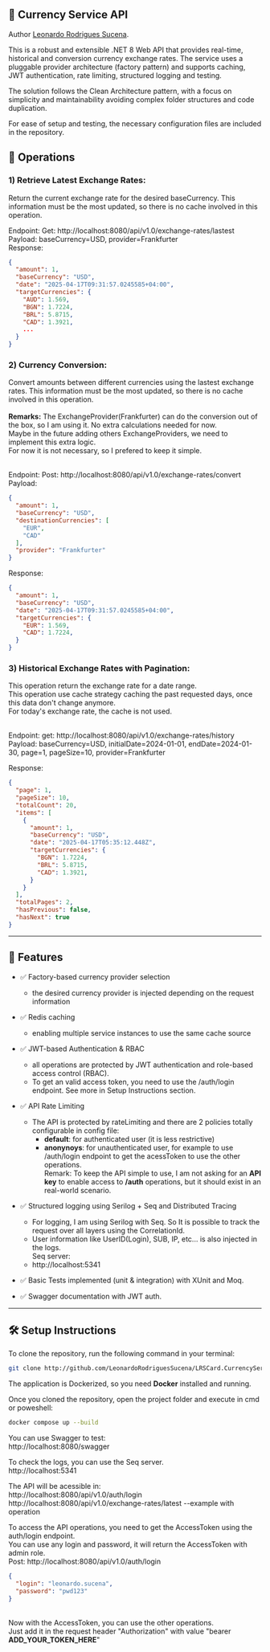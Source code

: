 ﻿## 💱 Currency Service API

Author <a href="https://www.linkedin.com/in/leonardorodriguessucena/">Leonardo Rodrigues Sucena</a>. 

This is a robust and extensible .NET 8 Web API that provides real-time, historical and conversion currency exchange rates. 
The service uses a pluggable provider architecture (factory pattern) and supports caching, JWT authentication, rate limiting, structured logging and testing.

The solution follows the Clean Architecture pattern, with a focus on simplicity and maintainability avoiding complex folder structures and code duplication.

For ease of setup and testing, the necessary configuration files are included in the repository.


## 🚀 Operations
<h3>1) Retrieve Latest Exchange Rates:</h3>
Return the current exchange rate for the desired baseCurrency. 
This information must be the most updated, so there is no cache involved in this operation.

Endpoint: Get: http://localhost:8080/api/v1.0/exchange-rates/lastest </br>
Payload: baseCurrency=USD, provider=Frankfurter</br>
Response: 
```json
{
  "amount": 1,
  "baseCurrency": "USD",
  "date": "2025-04-17T09:31:57.0245585+04:00",
  "targetCurrencies": {
    "AUD": 1.569,
    "BGN": 1.7224,
    "BRL": 5.8715,
    "CAD": 1.3921,
    ...
  }
}
```

<h3>2) Currency Conversion:</h3>
Convert amounts between different currencies using the lastest exchange rates.
This information must be the most updated, so there is no cache involved in this operation.<br><br>
<b>Remarks:</b>
The ExchangeProvider(Frankfurter) can do the conversion out of the box, so I am using it. No extra calculations needed for now.</br>
Maybe in the future adding others ExchangeProviders, we need to implement this extra logic.</br>
For now it is not necessary, so I prefered to keep it simple.</br></br>

Endpoint: Post: http://localhost:8080/api/v1.0/exchange-rates/convert </br>
Payload: 
```json
{
  "amount": 1,
  "baseCurrency": "USD",
  "destinationCurrencies": [
    "EUR",
    "CAD"
  ],
  "provider": "Frankfurter"
}
```

Response: 
```json
{
  "amount": 1,
  "baseCurrency": "USD",
  "date": "2025-04-17T09:31:57.0245585+04:00",
  "targetCurrencies": {
    "EUR": 1.569,
    "CAD": 1.7224,
  }
}
```

<h3>3) Historical Exchange Rates with Pagination:</h3>
This operation return the exchange rate for a date range. <br>
This operation use cache strategy caching the past requested days, once this data don't change anymore.</br>
For today's exchange rate, the cache is not used.</br></br>

Endpoint: get: http://localhost:8080/api/v1.0/exchange-rates/history <br/>
Payload: baseCurrency=USD, initialDate=2024-01-01, endDate=2024-01-30, page=1, pageSize=10,  provider=Frankfurter

Response:
```json
{
  "page": 1,
  "pageSize": 10,
  "totalCount": 20,
  "items": [
    {
      "amount": 1,
      "baseCurrency": "USD",
      "date": "2025-04-17T05:35:12.448Z",
      "targetCurrencies": {
        "BGN": 1.7224,
        "BRL": 5.8715,
        "CAD": 1.3921,
      }
    }
  ],
  "totalPages": 2,
  "hasPrevious": false,
  "hasNext": true
}
```
---

## 🚀 Features

- ✅ Factory-based currency provider selection</br>  
  - the desired currency provider is injected depending on the request information
- ✅ Redis caching<br>
  - enabling multiple service instances to use the same cache source
- ✅ JWT-based Authentication & RBAC
  - all operations are protected by JWT authentication and role-based access control (RBAC). 
  - To get an valid access token, you need to use the /auth/login endpoint. See more in Setup Instructions section.
- ✅ API Rate Limiting
  - The API is protected by rateLimiting and there are 2 policies totally configurable in config file:<br>
    - <b>default</b>: for authenticated user (it is less restrictive)<br>
    - <b>anonynoys</b>: for unauthenticated user, for example to use /auth/login endpoint to get the acessToken to use the other operations.
      <br>Remark:</b> To keep the API simple to use, I am not asking for an <b>API key</b> to enable access to <b>/auth</b> operations, but it should exist in an real-world scenario.

- ✅ Structured logging using Serilog + Seq and Distributed Tracing
  - For logging, I am using Serilog with Seq. So It is possible to track the request over all layers using the CorrelationId.<br>
  - User information like UserID(Login), SUB, IP, etc... is also injected in the logs. </br>
  Seq server:<br>
  - http://localhost:5341
- ✅ Basic Tests implemented (unit & integration) with XUnit and Moq.
- ✅ Swagger documentation with JWT auth.

---

## 🛠️ Setup Instructions
To clone the repository, run the following command in your terminal:
```bash
git clone http://github.com/LeonardoRodriguesSucena/LRSCard.CurrencyService.git
```

The application is Dockerized, so you need <b>Docker</b> installed and running.

Once you cloned the repository, open the project folder and execute in cmd or poweshell:
```bash
docker compose up --build
```
You can use Swagger to test:<br>
http://localhost:8080/swagger

To check the logs, you can use the Seq server. <br>
http://localhost:5341

The API will be acessible in:<br>
http://localhost:8080/api/v1.0/auth/login <br>
http://localhost:8080/api/v1.0/exchange-rates/latest --example with operation

To access the API operations, you need to get the AccessToken using the auth/login endpoint. <br>
You can use any login and password, it will return the AccessToken with admin role.<br>
Post: http://localhost:8080/api/v1.0/auth/login <br>
```json
{
  "login": "leonardo.sucena",
  "password": "pwd123"
}
```
<br/>
Now with the AccessToken, you can use the other operations. </br>
Just add it in the request header "Authorization" with value "bearer <b>ADD_YOUR_TOKEN_HERE</b>"




